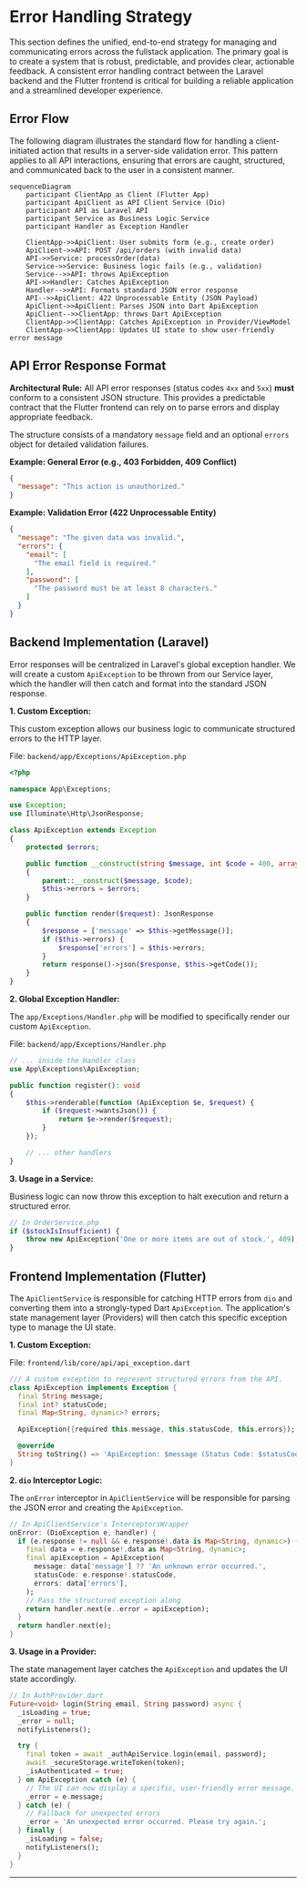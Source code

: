 # Error Handling Strategy

<!--docs/architecture/[title].md-->

This section defines the unified, end-to-end strategy for managing and communicating errors across the fullstack application. The primary goal is to create a system that is robust, predictable, and provides clear, actionable feedback. A consistent error handling contract between the Laravel backend and the Flutter frontend is critical for building a reliable application and a streamlined developer experience.

## Error Flow

The following diagram illustrates the standard flow for handling a client-initiated action that results in a server-side validation error. This pattern applies to all API interactions, ensuring that errors are caught, structured, and communicated back to the user in a consistent manner.

```mermaid
sequenceDiagram
    participant ClientApp as Client (Flutter App)
    participant ApiClient as API Client Service (Dio)
    participant API as Laravel API
    participant Service as Business Logic Service
    participant Handler as Exception Handler

    ClientApp->>ApiClient: User submits form (e.g., create order)
    ApiClient->>API: POST /api/orders (with invalid data)
    API->>Service: processOrder(data)
    Service->>Service: Business logic fails (e.g., validation)
    Service-->>API: throws ApiException
    API->>Handler: Catches ApiException
    Handler-->>API: Formats standard JSON error response
    API-->>ApiClient: 422 Unprocessable Entity (JSON Payload)
    ApiClient->>ApiClient: Parses JSON into Dart ApiException
    ApiClient-->>ClientApp: throws Dart ApiException
    ClientApp->>ClientApp: Catches ApiException in Provider/ViewModel
    ClientApp->>ClientApp: Updates UI state to show user-friendly error message
```

## API Error Response Format

**Architectural Rule:** All API error responses (status codes `4xx` and `5xx`) **must** conform to a consistent JSON structure. This provides a predictable contract that the Flutter frontend can rely on to parse errors and display appropriate feedback.

The structure consists of a mandatory `message` field and an optional `errors` object for detailed validation failures.

**Example: General Error (e.g., 403 Forbidden, 409 Conflict)**
```json
{
  "message": "This action is unauthorized."
}
```

**Example: Validation Error (422 Unprocessable Entity)**
```json
{
  "message": "The given data was invalid.",
  "errors": {
    "email": [
      "The email field is required."
    ],
    "password": [
      "The password must be at least 8 characters."
    ]
  }
}
```

## Backend Implementation (Laravel)

Error responses will be centralized in Laravel's global exception handler. We will create a custom `ApiException` to be thrown from our Service layer, which the handler will then catch and format into the standard JSON response.

**1. Custom Exception:**

This custom exception allows our business logic to communicate structured errors to the HTTP layer.

File: `backend/app/Exceptions/ApiException.php`
```php
<?php

namespace App\Exceptions;

use Exception;
use Illuminate\Http\JsonResponse;

class ApiException extends Exception
{
    protected $errors;

    public function __construct(string $message, int $code = 400, array $errors = null)
    {
        parent::__construct($message, $code);
        $this->errors = $errors;
    }

    public function render($request): JsonResponse
    {
        $response = ['message' => $this->getMessage()];
        if ($this->errors) {
            $response['errors'] = $this->errors;
        }
        return response()->json($response, $this->getCode());
    }
}
```

**2. Global Exception Handler:**

The `app/Exceptions/Handler.php` will be modified to specifically render our custom `ApiException`.

File: `backend/app/Exceptions/Handler.php`
```php
// ... inside the Handler class
use App\Exceptions\ApiException;

public function register(): void
{
    $this->renderable(function (ApiException $e, $request) {
        if ($request->wantsJson()) {
            return $e->render($request);
        }
    });

    // ... other handlers
}
```

**3. Usage in a Service:**

Business logic can now throw this exception to halt execution and return a structured error.

```php
// In OrderService.php
if ($stockIsInsufficient) {
    throw new ApiException('One or more items are out of stock.', 409); // 409 Conflict
}
```

## Frontend Implementation (Flutter)

The `ApiClientService` is responsible for catching HTTP errors from `dio` and converting them into a strongly-typed Dart `ApiException`. The application's state management layer (Providers) will then catch this specific exception type to manage the UI state.

**1. Custom Exception:**

File: `frontend/lib/core/api/api_exception.dart`
```dart
/// A custom exception to represent structured errors from the API.
class ApiException implements Exception {
  final String message;
  final int? statusCode;
  final Map<String, dynamic>? errors;

  ApiException({required this.message, this.statusCode, this.errors});

  @override
  String toString() => 'ApiException: $message (Status Code: $statusCode)';
}
```

**2. `dio` Interceptor Logic:**

The `onError` interceptor in `ApiClientService` will be responsible for parsing the JSON error and creating the `ApiException`.

```dart
// In ApiClientService's InterceptorsWrapper
onError: (DioException e, handler) {
  if (e.response != null && e.response!.data is Map<String, dynamic>) {
    final data = e.response!.data as Map<String, dynamic>;
    final apiException = ApiException(
      message: data['message'] ?? 'An unknown error occurred.',
      statusCode: e.response!.statusCode,
      errors: data['errors'],
    );
    // Pass the structured exception along
    return handler.next(e..error = apiException);
  }
  return handler.next(e);
}
```

**3. Usage in a Provider:**

The state management layer catches the `ApiException` and updates the UI state accordingly.

```dart
// In AuthProvider.dart
Future<void> login(String email, String password) async {
  _isLoading = true;
  _error = null;
  notifyListeners();

  try {
    final token = await _authApiService.login(email, password);
    await _secureStorage.writeToken(token);
    _isAuthenticated = true;
  } on ApiException catch (e) {
    // The UI can now display a specific, user-friendly error message.
    _error = e.message;
  } catch (e) {
    // Fallback for unexpected errors
    _error = 'An unexpected error occurred. Please try again.';
  } finally {
    _isLoading = false;
    notifyListeners();
  }
}
```

---
